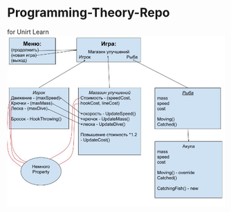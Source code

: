 # Programming-Theory-Repo
 for Unirt Learn
![alt text](https://github.com/Xomyak-ammiak/Programming-Theory-Repo/blob/main/Fishing.jpg)
